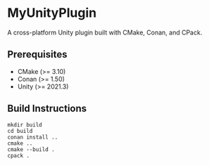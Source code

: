 # MyUnityPlugin

A cross-platform Unity plugin built with CMake, Conan, and CPack.

## Prerequisites
- CMake (>= 3.10)
- Conan (>= 1.50)
- Unity (>= 2021.3)

## Build Instructions
```
mkdir build
cd build
conan install ..
cmake ..
cmake --build .
cpack .
```